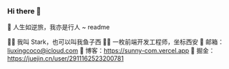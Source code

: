 ### Hi there 👋

<!--
**TNT-xioamo/TNT-xioamo** is a ✨ _special_ ✨ repository because its `README.md` (this file) appears on your GitHub profile.

Here are some ideas to get you started:

- 🔭 I’m currently working on ...
- 🌱 I’m currently learning ...
- 👯 I’m looking to collaborate on ...
- 🤔 I’m looking for help with ...
- 💬 Ask me about ...
- 📫 How to reach me: ...
- 😄 Pronouns: ...
- ⚡ Fun fact: ...
-->

💯 人生如逆旅，我亦是行人 ~
readme
    
🤦‍♂️ 我叫 Stark，也可以叫我鱼子西
🧑‍💻 一枚前端开发工程师，坐标西安
📧 邮箱：liuxingcoco@icloud.com
🔗 博客：https://sunny-com.vercel.app
🔗 掘金：https://juejin.cn/user/2911162523200781